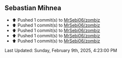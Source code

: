 <h2>Sebastian Mihnea</h2>

<!--RECENT_ACTIVITY:start-->
- ⬆️ Pushed 1 commit(s) to [MrSebi06/zombiz](https://github.com/MrSebi06/zombiz)<br>
- ⬆️ Pushed 1 commit(s) to [MrSebi06/zombiz](https://github.com/MrSebi06/zombiz)<br>
- ⬆️ Pushed 1 commit(s) to [MrSebi06/zombiz](https://github.com/MrSebi06/zombiz)<br>
- ⬆️ Pushed 1 commit(s) to [MrSebi06/zombiz](https://github.com/MrSebi06/zombiz)<br>
- ⬆️ Pushed 1 commit(s) to [MrSebi06/zombiz](https://github.com/MrSebi06/zombiz)<br>
<!--RECENT_ACTIVITY:end-->
<!--RECENT_ACTIVITY:last_update-->
Last Updated: Sunday, February 9th, 2025, 4:23:00 PM
<!--RECENT_ACTIVITY:last_update_end-->

<!---LOL-STATS-START-HERE--->
<!---LOL-STATS-END-HERE--->
